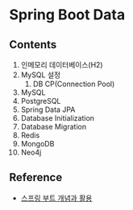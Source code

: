 # Spring Boot Data

## Contents
1. 인메모리 데이터베이스(H2)
2. MySQL 설정
    1. DB CP(Connection Pool)
3. MySQL
4. PostgreSQL
5. Spring Data JPA
6. Database Initialization
7. Database Migration
8. Redis
9. MongoDB
10. Neo4j

## Reference
* [스프링 부트 개념과 활용](https://www.inflearn.com/course/%EC%8A%A4%ED%94%84%EB%A7%81%EB%B6%80%ED%8A%B8)